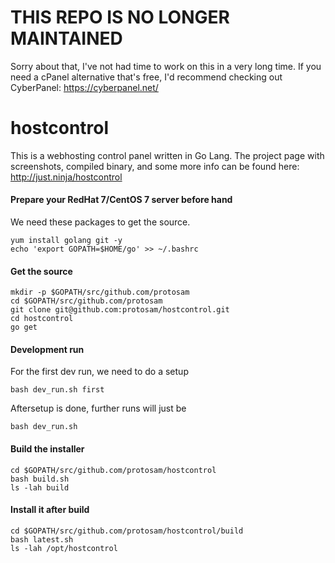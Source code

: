 # THIS REPO IS NO LONGER MAINTAINED
Sorry about that, I've not had time to work on this in a very long time. If you need a cPanel alternative that's free, I'd recommend checking out CyberPanel: https://cyberpanel.net/

# hostcontrol
This is a webhosting control panel written in Go Lang. The project page with screenshots, compiled binary, and some more info can be found here: http://just.ninja/hostcontrol
  
#### Prepare your RedHat 7/CentOS 7 server before hand
We need these packages to get the source.
```
yum install golang git -y
echo 'export GOPATH=$HOME/go' >> ~/.bashrc
```


#### Get the source
```
mkdir -p $GOPATH/src/github.com/protosam
cd $GOPATH/src/github.com/protosam
git clone git@github.com:protosam/hostcontrol.git
cd hostcontrol
go get
```
  
#### Development run
For the first dev run, we need to do a setup
```
bash dev_run.sh first
```
Aftersetup is done, further runs will just be
```
bash dev_run.sh
```
  
#### Build the installer
```
cd $GOPATH/src/github.com/protosam/hostcontrol
bash build.sh
ls -lah build
```

#### Install it after build
```
cd $GOPATH/src/github.com/protosam/hostcontrol/build
bash latest.sh
ls -lah /opt/hostcontrol
```
